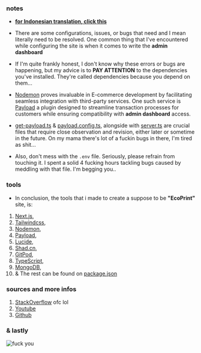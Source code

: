 ### notes
- [__for Indonesian translation, click this__](../katalog/indo.md)

- There are some configurations, issues, or bugs that need and I mean literally need to be resolved. One common thing that I've encountered while configuring the site is when it comes to write the __admin dashboard__

- If I'm quite frankly honest, I don't know why these errors or bugs are happening, but my advice is to __PAY ATTENTION__ to the dependencies you've installed. They're called dependencies because you depend on them...

- [Nodemon](https://nodemon.io/) proves invaluable in E-commerce development by facilitating seamless integration with third-party services. One such service is [Payload](https://payloadcms.com/)  a plugin designed to streamline transaction processes for customers while ensuring compatibility with __admin dashboard__ access. 

- [get-payload.ts](../katalog/src/get-payload.ts) & [payload.config.ts](../katalog/src/payload.config.ts), alongside with [server.ts](../katalog/src/server.ts) are crucial files that require close observation and revision, either later or sometime in the future. On my mama there's lot of a fuckin bugs in there, I'm tired as shit...

- Also, don't mess with the ``.env`` file. Seriously, please refrain from touching it. I spent a solid 4 fucking hours tackling bugs caused by meddling with that file. I'm begging you..

### tools
- In conclusion, the tools that i made to create a suppose to be __"EcoPrint"__ site, is:
1. [Next.js](https://nextjs.org/),
2. [Tailwindcss](https://tailwindcss.com/),
3. [Nodemon](https://nodemon.io/),
4. [Payload](https://payloadcms.com/),
5. [Lucide](https://lucide.dev/),
6. [Shad.cn](https://ui.shadcn.com/),
7. [GitPod](https://www.gitpod.io/),
8. [TypeScript](https://www.typescriptlang.org/),
9. [MongoDB](https://www.mongodb.com/),
10. & The rest can be found on [package.json](../katalog/package.json)

### sources and more infos
1. [StackOverflow](https://stackoverflow.com/questions/61937581/error-could-not-connect-to-any-servers-in-your-mongodb-atlas-cluster) ofc lol
2. [Youtube](https://youtu.be/dQw4w9WgXcQ?si=fx5hPHy9vqr8WDRP)
3. [Github](https://github.com/mariosemes/PornHub-downloader-python)

### & lastly
 ![fuck you](https://media.tenor.com/v6mGbK0_9PoAAAAM/filthy-frank-pink-guy.gif)
